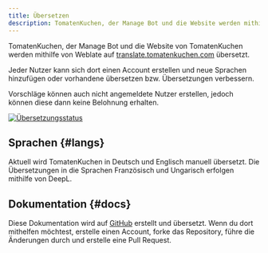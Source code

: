 ```yaml
---
title: Übersetzen
description: TomatenKuchen, der Manage Bot und die Website werden mithilfe von Weblate übersetzt - du kannst auch mithelfen!
---
```


TomatenKuchen, der Manage Bot und die Website von TomatenKuchen werden mithilfe von Weblate auf [translate.tomatenkuchen.com](https://translate.tomatenkuchen.com/engage/tk) übersetzt.

Jeder Nutzer kann sich dort einen Account erstellen und neue Sprachen hinzufügen oder vorhandene übersetzen bzw. Übersetzungen verbessern.

Vorschläge können auch nicht angemeldete Nutzer erstellen, jedoch können diese dann keine Belohnung erhalten.

[![Übersetzungsstatus](https://translate.tomatenkuchen.com/widget/tk/multi-auto.svg)](https://translate.tomatenkuchen.com/engage/tk/)

## Sprachen {#langs}

Aktuell wird TomatenKuchen in Deutsch und Englisch manuell übersetzt. Die Übersetzungen in die Sprachen Französisch und Ungarisch erfolgen mithilfe von DeepL.

## Dokumentation {#docs}

Diese Dokumentation wird auf [GitHub](https://github.com/DEVTomatoCake/tk-docs) erstellt und übersetzt.
Wenn du dort mithelfen möchtest, erstelle einen Account, forke das Repository, führe die Änderungen durch und erstelle eine Pull Request.
